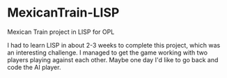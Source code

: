 # MexicanTrain-LISP
Mexican Train project in LISP for OPL

I had to learn LISP in about 2-3 weeks to complete this project, which was an interesting challenge. I managed to get the game working with two players playing against each other. Maybe one day I'd like to go back and code the AI player.
